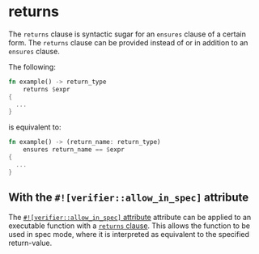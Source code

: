 # returns

The `returns` clause is syntactic sugar for an `ensures` clause of a certain form.
The `returns` clause can be provided instead of or in addition to an `ensures` clause.

The following:

```rust
fn example() -> return_type
    returns $expr
{
  ...
}
```

is equivalent to:

```rust
fn example() -> (return_name: return_type)
    ensures return_name == $expr
{
  ...
}
```

## With the `#![verifier::allow_in_spec]` attribute

The [`#![verifier::allow_in_spec]` attribute](./reference-attributes.md#verifierallowinspec) attribute can be applied to an executable function with a [`returns` clause](./reference-returns.md).  This allows the function to be used in spec mode, where it is interpreted as equivalent to the specified return-value.
